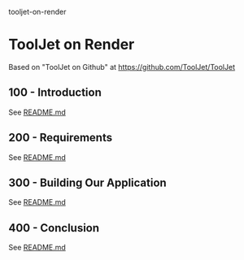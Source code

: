 tooljet-on-render
# ToolJet on Render
Based on "ToolJet on Github" at https://github.com/ToolJet/ToolJet

## 100 - Introduction

See [README.md](./100/README.md)

## 200 - Requirements

See [README.md](./200/README.md)

## 300 - Building Our Application

See [README.md](./300/README.md)

## 400 - Conclusion

See [README.md](./400/README.md)
